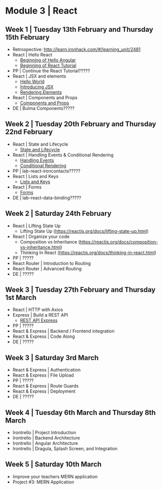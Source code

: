 # Module 3 | React

## Week 1 | Tuesday 13th February and Thursday 15th February

- Retrospective: http://learn.ironhack.com/#/learning_unit/2481
- React | Hello React 
  - [Beginning of Hello Angular](http://learn.ironhack.com/#/learning_unit/2485)
  - [Beginning of React Tutorial](https://reactjs.org/tutorial/tutorial.html)
- PP | Continue the React Tutorial?????
- React | JSX and elements
  - [Hello World](https://reactjs.org/docs/hello-world.html) <!-- 2% -->
  - [Introducing JSX](https://reactjs.org/docs/introducing-jsx.html) <!-- 7% -->
  - [Rendering Elements](https://reactjs.org/docs/rendering-elements.html) <!-- 5% -->
- React | Components and Props
  - [Components and Props](https://reactjs.org/docs/components-and-props.html) <!-- 9% -->
- DE | Bulma Components?????


<!-- 
Retrospective
TypeScript
PP | Typescript - Basic Exercises
Angular | Hello Angular 2
Angular | Components
DE | Angular | Introduction
-->

## Week 2 | Tuesday 20th February and Thursday 22nd February

- React | State and Lifecycle
  - [State and Lifecycle](https://reactjs.org/docs/state-and-lifecycle.html) <!-- 15% -->
- React | Handling Events & Conditional Rendering
  - [Handling Events](https://reactjs.org/docs/handling-events.html) <!-- 6% -->
  - [Conditional Rendering](https://reactjs.org/docs/conditional-rendering.html) <!-- 8% -->
- PP | lab-react-ironcontacts?????
- React | Lists and Keys
  - [Lists and Keys](https://reactjs.org/docs/lists-and-keys.html) <!-- 10% -->
- React | Forms
  - [Forms](https://reactjs.org/docs/forms.html) <!-- 10% -->
- DE | lab-react-data-binding?????

<!-- 
Angular | Modules and NgModule
Angular | Databinding
PP | IronContacts
Angular | Pipes
Angular | Directives
DE | IronNutrition
-->

## Week 2 | Saturday 24th February
- React | Lifting State Up
  - Lifting State Up (https://reactjs.org/docs/lifting-state-up.html) <!-- 13% -->
- React | Organize your code
  - Composition vs Inheritance (https://reactjs.org/docs/composition-vs-inheritance.html) <!-- 6% -->
  - Thinking In React (https://reactjs.org/docs/thinking-in-react.html) <!-- 10% -->
- PP | ?????
- React Router | Introduction to Routing
- React Router | Advanced Routing
- DE | ?????

<!-- 
Angular | Forms
Angular | Component To Component Communication
PP | Access Control 
Angular | Routing
Angular | Services
DE | Cinema Billboard
-->

## Week 3 | Tuesday 27th February and Thursday 1st March

- React | HTTP with Axios
- Express | Build a REST API
  - [REST API Express](http://learn.ironhack.com/#/learning_unit/2507)
- PP | ?????
- React & Express | Backend / Frontend integration
- React & Express | Code Along
- DE | ?????

<!-- 
Angular | Advanced Routing
Angular | HTTP
PP | Simple Journal
Angular | REST API Express
Angular | Backend / Frontend integration
DE | MyRecipeBook
 -->

## Week 3 | Saturday 3rd March

- React & Express | Authentication
- React & Express | File Upload
- PP | ?????
- React & Express | Route Guards
- React & Express | Deployment
- DE | ?????

<!-- 
Authentication
File Upload
PP | Secrets
Route Guards
Deployment
DE | IronForum
 -->

## Week 4 | Tuesday 6th March and Thursday 8th March

- Irontrello | Project Introduction
- Irontrello | Backend Architecture
- Irontrello | Angular Architecture
- Irontrello | Dragula, Splash Screen, and Integration

<!-- 
Irontrello | Project Introduction
Irontrello | Backend Architecture
Irontrello | Angular Architecture
Irontrello | Dragula, Splash Screen, and Integration
Project #3: MEAN Application
-->

## Week 5 | Saturday 10th March

- Improve your teachers MERN application
- Project #3: MERN Application
